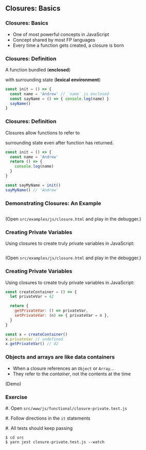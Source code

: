## Closures: Basics

### Closures: Basics

* One of most powerful concepts in JavaScript
* Concept shared by most FP languages
* Every time a function gets created, a closure is born

### Closures: Definition

A function bundled (**enclosed**) 

with surrounding state (**lexical environment**)

```javascript
const init = () => {
  const name = 'Andrew' // `name` is enclosed
  const sayName = () => { console.log(name) }
  sayName()
}
```

### Closures: Definition

Closures allow functions to refer to

surrounding state even after function has returned.

```javascript
const init = () => {
  const name = 'Andrew'
  return () => { 
    console.log(name) 
  }
}

const sayMyName = init()
sayMyName() // 'Andrew'
```

### Demonstrating Closures: An Example

~~~ {.javascript insert="../../../src/examples/js/closure.js" token="simple"}
~~~

(Open `src/examples/js/closure.html` and play in the debugger.)

### Creating Private Variables

Using closures to create truly private variables in JavaScript:

~~~ {.javascript insert="../../../src/examples/js/closure.js" token="private"}
~~~

(Open `src/examples/js/closure.html` and play in the debugger.)

### Creating Private Variables

Using closures to create truly private variables in JavaScript:

```javascript
const createContainer = () => {
  let privateVar = 42

  return {
    getPrivateVar: () => privateVar,
    setPrivateVar: (n) => { privateVar = n },
  }
}

const x = createContainer()
x.privateVar // undefined
x.getPrivateVar() // 42
```

### Objects and arrays are like data containers

* When a closure references an `Object` or `Array`...
* They refer to the *container*, not the contents at the time

(Demo)

### Exercise

  #. Open `src/www/js/functional/closure-private.test.js`
  
  #. Follow directions in the `it` statements
  
  #. All tests should keep passing 

```shell
$ cd src
$ yarn jest closure-private.test.js --watch
```
